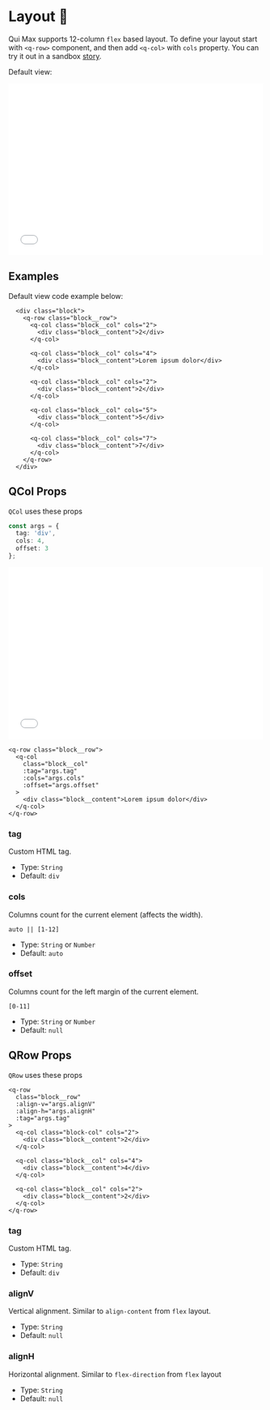 # Layout 🧱

Qui Max supports 12-column `flex` based layout. To define your layout start with `<q-row>` component, and then add `<q-col>` with `cols` property.
You can try it out in a sandbox [story](https://qui-max.netlify.app/?path=/story/components-layout--default).

Default view:

<iframe height="340" style="width: 100%;" scrolling="no" frameborder="no" src="/Layout/Layout.html"></iframe>

## Examples

Default view code example below:

```vue
  <div class="block">
    <q-row class="block__row">
      <q-col class="block__col" cols="2">
        <div class="block__content">2</div>
      </q-col>

      <q-col class="block__col" cols="4">
        <div class="block__content">Lorem ipsum dolor</div>
      </q-col>

      <q-col class="block__col" cols="2">
        <div class="block__content">2</div>
      </q-col>

      <q-col class="block__col" cols="5">
        <div class="block__content">5</div>
      </q-col>

      <q-col class="block__col" cols="7">
        <div class="block__content">7</div>
      </q-col>
    </q-row>
  </div>
```

## QCol Props

`QCol` uses these props

```ts
const args = {
  tag: 'div',
  cols: 4,
  offset: 3
};
```

<iframe height="340" style="width: 100%;" scrolling="no" frameborder="no" src="/Layout/Layout[qcol].html"></iframe>

```vue
<q-row class="block__row">
  <q-col
    class="block__col"
    :tag="args.tag"
    :cols="args.cols"
    :offset="args.offset"
  >
    <div class="block__content">Lorem ipsum dolor</div>
  </q-col>
</q-row>
```

### tag

Custom HTML tag.

- Type: `String`
- Default: `div`

### cols

Columns count for the current element (affects the width).

`auto || [1-12]`

- Type: `String` or `Number`
- Default: `auto`

### offset

Columns count for the left margin of the current element.

`[0-11]`

- Type: `String` or `Number`
- Default: `null`

## QRow Props

`QRow` uses these props

```vue
<q-row
  class="block__row"
  :align-v="args.alignV"
  :align-h="args.alignH"
  :tag="args.tag"
>
  <q-col class="block-col" cols="2">
    <div class="block__content">2</div>
  </q-col>

  <q-col class="block__col" cols="4">
    <div class="block__content">4</div>
  </q-col>

  <q-col class="block__col" cols="2">
    <div class="block__content">2</div>
  </q-col>
</q-row>
```

### tag

Custom HTML tag.

- Type: `String`
- Default: `div`

### alignV

Vertical alignment. Similar to `align-content` from `flex` layout.

- Type: `String`
- Default: `null`

### alignH

Horizontal alignment. Similar to `flex-direction` from `flex` layout

- Type: `String`
- Default: `null`
